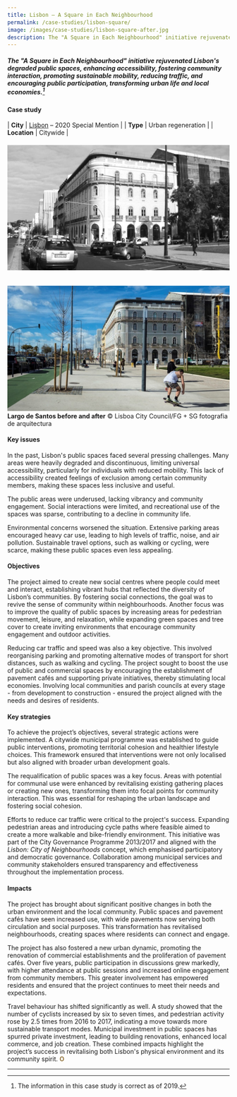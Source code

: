 ```yaml
---
title: Lisbon – A Square in Each Neighbourhood
permalink: /case-studies/lisbon-square/
image: /images/case-studies/lisbon-square-after.jpg
description: The "A Square in Each Neighbourhood" initiative rejuvenated Lisbon's degraded public spaces, enhancing accessibility, fostering community interaction, promoting sustainable mobility, reducing traffic, and encouraging public participation, transforming urban life and local economies.
---
```


##### The "A Square in Each Neighbourhood" initiative rejuvenated Lisbon's degraded public spaces, enhancing accessibility, fostering community interaction, promoting sustainable mobility, reducing traffic, and encouraging public participation, transforming urban life and local economies.[^1]

#### **Case study**

| **City** | [Lisbon](/lisbon/) – 2020 Special Mention |
| **Type** | Urban regeneration  |
| **Location** | Citywide |

###### ![Largo de Santos before and after](/images/case-studies/lisbon-square-before.jpg) 
![Zealandia Ecosanctuary](/images/case-studies/lisbon-square-after.jpg)**Largo de Santos before and after** © Lisboa City Council/FG + SG fotografia de arquitectura

#### **Key issues**

In the past, Lisbon's public spaces faced several pressing challenges. Many areas were heavily degraded and discontinuous, limiting universal accessibility, particularly for individuals with reduced mobility. This lack of accessibility created feelings of exclusion among certain community members, making these spaces less inclusive and useful.

The public areas were underused, lacking vibrancy and community engagement. Social interactions were limited, and recreational use of the spaces was sparse, contributing to a decline in community life.

Environmental concerns worsened the situation. Extensive parking areas encouraged heavy car use, leading to high levels of traffic, noise, and air pollution. Sustainable travel options, such as walking or cycling, were scarce, making these public spaces even less appealing.

#### **Objectives**

The project aimed to create new social centres where people could meet and interact, establishing vibrant hubs that reflected the diversity of Lisbon’s communities. By fostering social connections, the goal was to revive the sense of community within neighbourhoods. Another focus was to improve the quality of public spaces by increasing areas for pedestrian movement, leisure, and relaxation, while expanding green spaces and tree cover to create inviting environments that encourage community engagement and outdoor activities.

Reducing car traffic and speed was also a key objective. This involved reorganising parking and promoting alternative modes of transport for short distances, such as walking and cycling. The project sought to boost the use of public and commercial spaces by encouraging the establishment of pavement cafés and supporting private initiatives, thereby stimulating local economies. Involving local communities and parish councils at every stage - from development to construction - ensured the project aligned with the needs and desires of residents.

#### **Key strategies**

To achieve the project’s objectives, several strategic actions were implemented. A citywide municipal programme was established to guide public interventions, promoting territorial cohesion and healthier lifestyle choices. This framework ensured that interventions were not only localised but also aligned with broader urban development goals.

The requalification of public spaces was a key focus. Areas with potential for communal use were enhanced by revitalising existing gathering places or creating new ones, transforming them into focal points for community interaction. This was essential for reshaping the urban landscape and fostering social cohesion.

Efforts to reduce car traffic were critical to the project's success. Expanding pedestrian areas and introducing cycle paths where feasible aimed to create a more walkable and bike-friendly environment. This initiative was part of the City Governance Programme 2013/2017 and aligned with the _Lisbon: City of Neighbourhoods_ concept, which emphasised participatory and democratic governance. Collaboration among municipal services and community stakeholders ensured transparency and effectiveness throughout the implementation process.

#### **Impacts**

The project has brought about significant positive changes in both the urban environment and the local community. Public spaces and pavement cafés have seen increased use, with wide pavements now serving both circulation and social purposes. This transformation has revitalised neighbourhoods, creating spaces where residents can connect and engage.

The project has also fostered a new urban dynamic, promoting the renovation of commercial establishments and the proliferation of pavement cafés. Over five years, public participation in discussions grew markedly, with higher attendance at public sessions and increased online engagement from community members. This greater involvement has empowered residents and ensured that the project continues to meet their needs and expectations.

Travel behaviour has shifted significantly as well. A study showed that the number of cyclists increased by six to seven times, and pedestrian activity rose by 2.5 times from 2016 to 2017, indicating a move towards more sustainable transport modes. Municipal investment in public spaces has spurred private investment, leading to building renovations, enhanced local commerce, and job creation. These combined impacts highlight the project’s success in revitalising both Lisbon's physical environment and its community spirit. **<font color="#967942">O</font>**

---

[^1]: The information in this case study is correct as of 2019.
